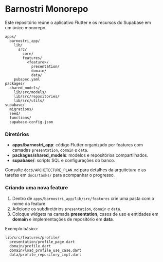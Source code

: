 # Barnostri Monorepo

Este repositório reúne o aplicativo Flutter e os recursos do Supabase em um único monorepo.

```
apps/
  barnostri_app/
    lib/
      src/
        core/
        features/
          <feature>/
            presentation/
            domain/
            data/
    pubspec.yaml
packages/
  shared_models/
    lib/src/models/
    lib/src/repositories/
    lib/src/utils/
supabase/
  migrations/
  seed/
  functions/
  supabase-config.json
```

### Diretórios

- **apps/barnostri_app**: código Flutter organizado por features com camadas `presentation`, `domain` e `data`.
- **packages/shared_models**: modelos e repositórios compartilhados.
- **supabase/**: scripts SQL e configurações do banco.

Consulte `docs/ARCHITECTURE_PLAN.md` para detalhes da arquitetura e as tarefas em `docs/tasks/` para acompanhar o progresso.

### Criando uma nova feature

1. Dentro de `apps/barnostri_app/lib/src/features` crie uma pasta com o nome da feature.
2. Adicione os subdiretórios `presentation`, `domain` e `data`.
3. Coloque widgets na camada **presentation**, casos de uso e entidades em **domain** e implementações de repositório em **data**.

Exemplo básico:

```
lib/src/features/profile/
  presentation/profile_page.dart
  domain/profile.dart
  domain/load_profile_use_case.dart
  data/profile_repository_impl.dart
```
